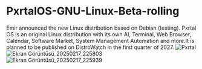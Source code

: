 # PxrtalOS-GNU-Linux-Beta-rolling
Emir announced the new Linux distribution based on Debian (testing). Pxrtal OS is an original Linux distribution with its own AI, Terminal, Web Browser, Calendar, Software Market, System Management Automation and more.It is planned to be published on DistroWatch in the first quarter of 2027.
![Pxrtal](https://github.com/user-attachments/assets/2ba746ec-cb36-42e1-8d6c-ee50aee68a23)
![Ekran Görüntüsü_20250217_225803](https://github.com/user-attachments/assets/79560f83-bb1a-42cd-8828-883b6547b2cf)
![Ekran Görüntüsü_20250217_225939](https://github.com/user-attachments/assets/e9b2973a-a18c-4271-ad02-bc951e8d158f)
